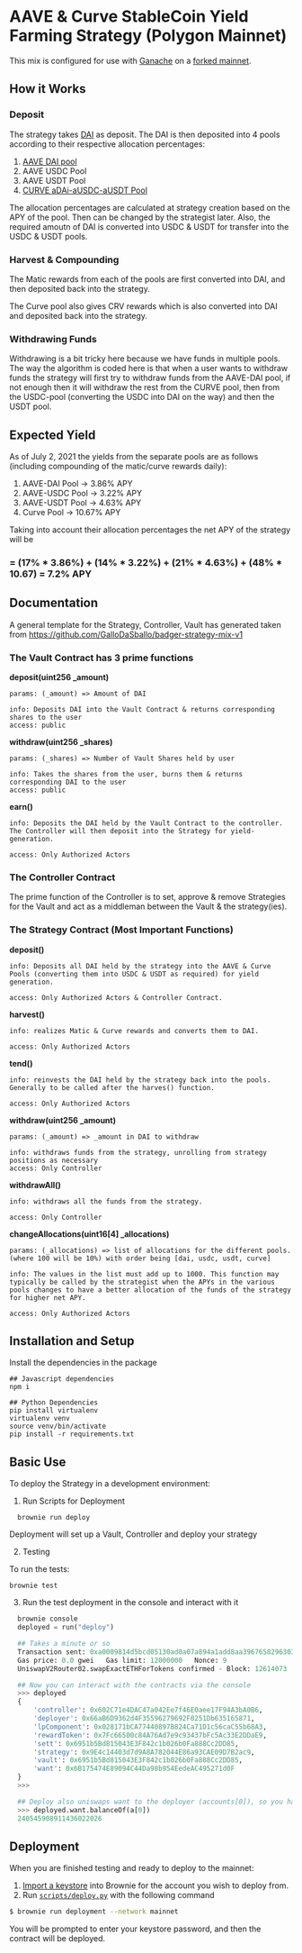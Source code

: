 # AAVE & Curve StableCoin Yield Farming Strategy (Polygon Mainnet)

This mix is configured for use with [Ganache](https://github.com/trufflesuite/ganache-cli) on a [forked mainnet](https://eth-brownie.readthedocs.io/en/stable/network-management.html#using-a-forked-development-network).

## How it Works

### Deposit
The strategy takes [DAI](https://polygonscan.com/token/0x8f3cf7ad23cd3cadbd9735aff958023239c6a063) as deposit. The DAI is then deposited into 4 pools according to their respective allocation percentages: 
  1. [AAVE DAI pool](https://app.aave.com/markets)
  2. AAVE USDC Pool
  3. AAVE USDT Pool
  4. [CURVE aDAi-aUSDC-aUSDT Pool](https://polygon.curve.fi/aave)

The allocation percentages are calculated at strategy creation based on the APY of the pool. Then can be changed by the strategist later. Also, the required amoutn of DAI is converted into USDC & USDT for transfer into the USDC & USDT pools.

### Harvest & Compounding
The Matic rewards from each of the pools are first converted into DAI, and then deposited back into the strategy. 

The Curve pool also gives CRV rewards which is also converted into DAI and deposited back into the strategy.

### Withdrawing Funds
Withdrawing is a bit tricky here because we have funds in multiple pools. The way the algorithm is coded here is that when a user wants to withdraw funds the strategy will first try to withdraw funds from the AAVE-DAI pool, if not enough then it will withdraw the rest from the CURVE pool, then from the USDC-pool (converting the USDC into DAI on the way) and then the USDT pool.
 
## Expected Yield
As of July 2, 2021 the yields from the separate pools are as follows (including compounding of the matic/curve rewards daily):
  1. AAVE-DAI Pool -> 3.86% APY
  2. AAVE-USDC Pool -> 3.22% APY
  3. AAVE-USDT Pool -> 4.63% APY
  4. Curve Pool -> 10.67% APY

Taking into account their allocation percentages the net APY of the strategy will be<br>
### = (17% * 3.86%) + (14% * 3.22%) + (21% * 4.63%) + (48% * 10.67) = <strong>7.2% APY</strong>

## Documentation
A general template for the Strategy, Controller, Vault has generated taken from https://github.com/GalloDaSballo/badger-strategy-mix-v1

### The Vault Contract has 3 prime functions

<strong>deposit(uint256 _amount)</strong>
```
params: (_amount) => Amount of DAI

info: Deposits DAI into the Vault Contract & returns corresponding shares to the user
access: public
```

<strong>withdraw(uint256 _shares)</strong>
```
params: (_shares) => Number of Vault Shares held by user

info: Takes the shares from the user, burns them & returns corresponding DAI to the user
access: public
```

<strong>earn()</strong>
```
info: Deposits the DAI held by the Vault Contract to the controller. The Controller will then deposit into the Strategy for yield-generation.

access: Only Authorized Actors
```

### The Controller Contract
The prime function of the Controller is to set, approve & remove Strategies for the Vault and act as a middleman between the Vault & the strategy(ies).

### The Strategy Contract (Most Important Functions)
<strong>deposit()</strong>
```
info: Deposits all DAI held by the strategy into the AAVE & Curve Pools (converting them into USDC & USDT as required) for yield generation.

access: Only Authorized Actors & Controller Contract.
```

<strong> harvest()</strong>
```
info: realizes Matic & Curve rewards and converts them to DAI.

access: Only Authorized Actors
```

<strong>tend()</strong>
```
info: reinvests the DAI held by the strategy back into the pools. Generally to be called after the harves() function.

access: Only Authorized Actors
```

<strong>withdraw(uint256 _amount)</strong>
```
params: (_amount) => _amount in DAI to withdraw

info: withdraws funds from the strategy, unrolling from strategy positions as necessary
access: Only Controller
```

<strong>withdrawAll()</strong>
```
info: withdraws all the funds from the strategy.

access: Only Controller
```

<strong>changeAllocations(uint16[4] _allocations)</strong>
```
params: (_allocations) => list of allocations for the different pools. (where 100 will be 10%) with order being [dai, usdc, usdt, curve]

info: The values in the list must add up to 1000. This function may typically be called by the strategist when the APYs in the various pools changes to have a better allocation of the funds of the strategy for higher net APY.

access: Only Authorized Actors
```

## Installation and Setup

Install the dependencies in the package
```
## Javascript dependencies
npm i

## Python Dependencies
pip install virtualenv
virtualenv venv
source venv/bin/activate
pip install -r requirements.txt
```

## Basic Use

To deploy the Strategy in a development environment:

1. Run Scripts for Deployment
```
  brownie run deploy
```
Deployment will set up a Vault, Controller and deploy your strategy

2. Testing

To run the tests:

```
brownie test
```

3. Run the test deployment in the console and interact with it
```python
  brownie console
  deployed = run("deploy")

  ## Takes a minute or so
  Transaction sent: 0xa0009814d5bcd05130ad0a07a894a1add8aa3967658296303ea1f8eceac374a9
  Gas price: 0.0 gwei   Gas limit: 12000000   Nonce: 9
  UniswapV2Router02.swapExactETHForTokens confirmed - Block: 12614073   Gas used: 88626 (0.74%)

  ## Now you can interact with the contracts via the console
  >>> deployed
  {
      'controller': 0x602C71e4DAC47a042Ee7f46E0aee17F94A3bA0B6,
      'deployer': 0x66aB6D9362d4F35596279692F0251Db635165871,
      'lpComponent': 0x028171bCA77440897B824Ca71D1c56caC55b68A3,
      'rewardToken': 0x7Fc66500c84A76Ad7e9c93437bFc5Ac33E2DDaE9,
      'sett': 0x6951b5Bd815043E3F842c1b026b0Fa888Cc2DD85,
      'strategy': 0x9E4c14403d7d9A8A782044E86a93CAE09D7B2ac9,
      'vault': 0x6951b5Bd815043E3F842c1b026b0Fa888Cc2DD85,
      'want': 0x6B175474E89094C44Da98b954EedeAC495271d0F
  }
  >>>

  ## Deploy also uniswaps want to the deployer (accounts[0]), so you have funds to play with!
  >>> deployed.want.balanceOf(a[0])
  240545908911436022026

```
## Deployment

When you are finished testing and ready to deploy to the mainnet:

1. [Import a keystore](https://eth-brownie.readthedocs.io/en/stable/account-management.html#importing-from-a-private-key) into Brownie for the account you wish to deploy from.
2. Run [`scripts/deploy.py`](scripts/deploy.py) with the following command

```bash
$ brownie run deployment --network mainnet
```

You will be prompted to enter your keystore password, and then the contract will be deployed.
